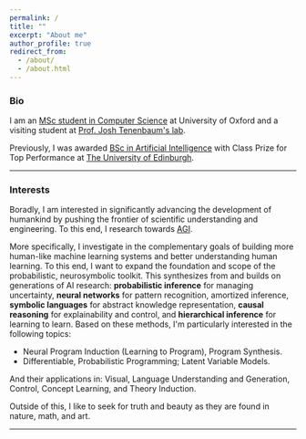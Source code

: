 ```yaml
---
permalink: /
title: ""
excerpt: "About me"
author_profile: true
redirect_from: 
  - /about/
  - /about.html
---
```

### Bio
I am an [MSc student in Computer Science](http://www.cs.ox.ac.uk/admissions/graduate/msc-computer-science/) at University of Oxford and 
a visiting student at [Prof. Josh Tenenbaum's lab](https://cocosci.mit.edu/).

Previously, I was awarded [BSc in Artificial Intelligence](http://www.drps.ed.ac.uk/17-18/dpt/utaintl.htm) with Class Prize for Top Performance at [The University of Edinburgh](https://www.ed.ac.uk/informatics).

---

### Interests
Boradly, I am interested in significantly advancing the development of humankind by pushing the frontier of scientific understanding and engineering. To this end, I research towards [AGI](https://en.wikipedia.org/wiki/Artificial_general_intelligence).

More specifically, I investigate in the complementary goals of building more human-like machine 
learning systems and better understanding human learning. 
To this end, I want to expand the foundation and scope of the probabilistic, neurosymbolic toolkit.
This synthesizes from and builds on generations
of AI research: **probabilistic inference** for managing uncertainty, **neural networks**
for pattern recognition, amortized inference, **symbolic languages** for abstract knowledge representation,
**causal reasoning** for explainability and control, and **hierarchical inference**
for learning to learn. Based on these methods, I'm particularly interested in the following topics:
- Neural Program Induction (Learning to Program), Program Synthesis.
- Differentiable, Probabilistic Programming; Latent Variable Models.

And their applications in: Visual, Language Understanding and Generation, Control, Concept Learning, and Theory Induction.

Outside of this, I like to seek for truth and beauty as they are found in nature, math, and art.

---
